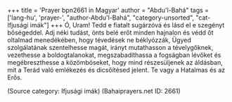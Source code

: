 +++
title = 'Prayer bpn2661 in Magyar'
author = "Abdu'l-Bahá"
tags = ['lang-hu', 'prayer-', "author-Abdu'l-Bahá", "category-unsorted", "cat-Ifjusági imák"]
+++
Ó, Uram! Tedd e fiatalt sugárzóvá és lásd el e szegényt bőségeddel. Adj néki tudást, önts belé erőt minden hajnalon és védd őt oltalmad menedékében, hogy tévedések ne béklyózzák, Ügyed szolgálatának szentelhesse magát, irányt mutathasson a tévelygőknek, vezethesse a boldogtalanokat, megszabadíthassa a fogságban lévőket és megébreszthesse a közömböseket, hogy mind részesüljenek az áldásban, mit a Terád való emlékezés és dicsőítésed jelent. Te vagy a Hatalmas és az Erős.

(Source category: Ifjusági imák)
(Bahaiprayers.net ID: 2661)

